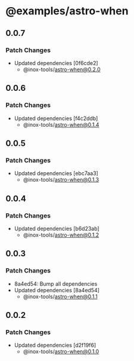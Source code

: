 # @examples/astro-when

## 0.0.7

### Patch Changes

- Updated dependencies [0f6cde2]
  - @inox-tools/astro-when@0.2.0

## 0.0.6

### Patch Changes

- Updated dependencies [f4c2ddb]
  - @inox-tools/astro-when@0.1.4

## 0.0.5

### Patch Changes

- Updated dependencies [ebc7aa3]
  - @inox-tools/astro-when@0.1.3

## 0.0.4

### Patch Changes

- Updated dependencies [b6d23ab]
  - @inox-tools/astro-when@0.1.2

## 0.0.3

### Patch Changes

- 8a4ed54: Bump all dependencies
- Updated dependencies [8a4ed54]
  - @inox-tools/astro-when@0.1.1

## 0.0.2

### Patch Changes

- Updated dependencies [d2f19f6]
  - @inox-tools/astro-when@0.1.0
